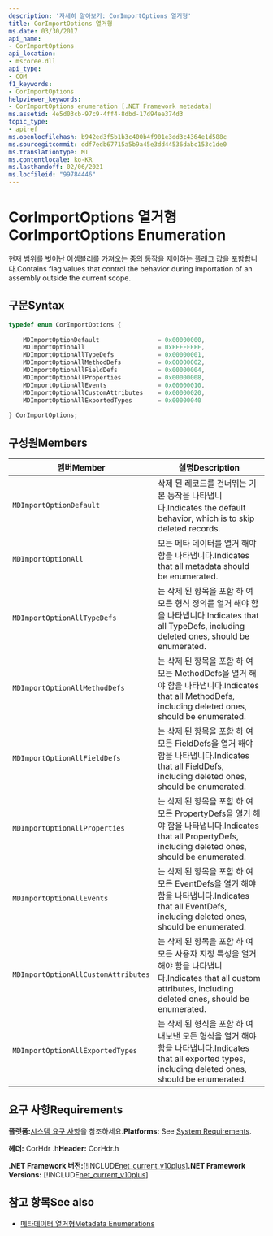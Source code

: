 ```yaml
---
description: '자세히 알아보기: CorImportOptions 열거형'
title: CorImportOptions 열거형
ms.date: 03/30/2017
api_name:
- CorImportOptions
api_location:
- mscoree.dll
api_type:
- COM
f1_keywords:
- CorImportOptions
helpviewer_keywords:
- CorImportOptions enumeration [.NET Framework metadata]
ms.assetid: 4e5d03cb-97c9-4ff4-8dbd-17d94ee374d3
topic_type:
- apiref
ms.openlocfilehash: b942ed3f5b1b3c400b4f901e3dd3c4364e1d588c
ms.sourcegitcommit: ddf7edb67715a5b9a45e3dd44536dabc153c1de0
ms.translationtype: MT
ms.contentlocale: ko-KR
ms.lasthandoff: 02/06/2021
ms.locfileid: "99784446"
---
```

# <a name="corimportoptions-enumeration"></a><span data-ttu-id="1e377-103">CorImportOptions 열거형</span><span class="sxs-lookup"><span data-stu-id="1e377-103">CorImportOptions Enumeration</span></span>

<span data-ttu-id="1e377-104">현재 범위를 벗어난 어셈블리를 가져오는 중의 동작을 제어하는 플래그 값을 포함합니다.</span><span class="sxs-lookup"><span data-stu-id="1e377-104">Contains flag values that control the behavior during importation of an assembly outside the current scope.</span></span>  
  
## <a name="syntax"></a><span data-ttu-id="1e377-105">구문</span><span class="sxs-lookup"><span data-stu-id="1e377-105">Syntax</span></span>  
  
```cpp  
typedef enum CorImportOptions {  
  
    MDImportOptionDefault                = 0x00000000,  
    MDImportOptionAll                    = 0xFFFFFFFF,  
    MDImportOptionAllTypeDefs            = 0x00000001,  
    MDImportOptionAllMethodDefs          = 0x00000002,  
    MDImportOptionAllFieldDefs           = 0x00000004,  
    MDImportOptionAllProperties          = 0x00000008,  
    MDImportOptionAllEvents              = 0x00000010,  
    MDImportOptionAllCustomAttributes    = 0x00000020,  
    MDImportOptionAllExportedTypes       = 0x00000040  
  
} CorImportOptions;  
```  
  
## <a name="members"></a><span data-ttu-id="1e377-106">구성원</span><span class="sxs-lookup"><span data-stu-id="1e377-106">Members</span></span>  
  
|<span data-ttu-id="1e377-107">멤버</span><span class="sxs-lookup"><span data-stu-id="1e377-107">Member</span></span>|<span data-ttu-id="1e377-108">설명</span><span class="sxs-lookup"><span data-stu-id="1e377-108">Description</span></span>|  
|------------|-----------------|  
|`MDImportOptionDefault`|<span data-ttu-id="1e377-109">삭제 된 레코드를 건너뛰는 기본 동작을 나타냅니다.</span><span class="sxs-lookup"><span data-stu-id="1e377-109">Indicates the default behavior, which is to skip deleted records.</span></span>|  
|`MDImportOptionAll`|<span data-ttu-id="1e377-110">모든 메타 데이터를 열거 해야 함을 나타냅니다.</span><span class="sxs-lookup"><span data-stu-id="1e377-110">Indicates that all metadata should be enumerated.</span></span>|  
|`MDImportOptionAllTypeDefs`|<span data-ttu-id="1e377-111">는 삭제 된 항목을 포함 하 여 모든 형식 정의를 열거 해야 함을 나타냅니다.</span><span class="sxs-lookup"><span data-stu-id="1e377-111">Indicates that all TypeDefs, including deleted ones, should be enumerated.</span></span>|  
|`MDImportOptionAllMethodDefs`|<span data-ttu-id="1e377-112">는 삭제 된 항목을 포함 하 여 모든 MethodDefs을 열거 해야 함을 나타냅니다.</span><span class="sxs-lookup"><span data-stu-id="1e377-112">Indicates that all MethodDefs, including deleted ones, should be enumerated.</span></span>|  
|`MDImportOptionAllFieldDefs`|<span data-ttu-id="1e377-113">는 삭제 된 항목을 포함 하 여 모든 FieldDefs을 열거 해야 함을 나타냅니다.</span><span class="sxs-lookup"><span data-stu-id="1e377-113">Indicates that all FieldDefs, including deleted ones, should be enumerated.</span></span>|  
|`MDImportOptionAllProperties`|<span data-ttu-id="1e377-114">는 삭제 된 항목을 포함 하 여 모든 PropertyDefs을 열거 해야 함을 나타냅니다.</span><span class="sxs-lookup"><span data-stu-id="1e377-114">Indicates that all PropertyDefs, including deleted ones, should be enumerated.</span></span>|  
|`MDImportOptionAllEvents`|<span data-ttu-id="1e377-115">는 삭제 된 항목을 포함 하 여 모든 EventDefs을 열거 해야 함을 나타냅니다.</span><span class="sxs-lookup"><span data-stu-id="1e377-115">Indicates that all EventDefs, including deleted ones, should be enumerated.</span></span>|  
|`MDImportOptionAllCustomAttributes`|<span data-ttu-id="1e377-116">는 삭제 된 항목을 포함 하 여 모든 사용자 지정 특성을 열거 해야 함을 나타냅니다.</span><span class="sxs-lookup"><span data-stu-id="1e377-116">Indicates that all custom attributes, including deleted ones, should be enumerated.</span></span>|  
|`MDImportOptionAllExportedTypes`|<span data-ttu-id="1e377-117">는 삭제 된 형식을 포함 하 여 내보낸 모든 형식을 열거 해야 함을 나타냅니다.</span><span class="sxs-lookup"><span data-stu-id="1e377-117">Indicates that all exported types, including deleted ones, should be enumerated.</span></span>|  
  
## <a name="requirements"></a><span data-ttu-id="1e377-118">요구 사항</span><span class="sxs-lookup"><span data-stu-id="1e377-118">Requirements</span></span>  

 <span data-ttu-id="1e377-119">**플랫폼:**[시스템 요구 사항](../../get-started/system-requirements.md)을 참조하세요.</span><span class="sxs-lookup"><span data-stu-id="1e377-119">**Platforms:** See [System Requirements](../../get-started/system-requirements.md).</span></span>  
  
 <span data-ttu-id="1e377-120">**헤더:** CorHdr .h</span><span class="sxs-lookup"><span data-stu-id="1e377-120">**Header:** CorHdr.h</span></span>  
  
 <span data-ttu-id="1e377-121">**.NET Framework 버전:**[!INCLUDE[net_current_v10plus](../../../../includes/net-current-v10plus-md.md)]</span><span class="sxs-lookup"><span data-stu-id="1e377-121">**.NET Framework Versions:** [!INCLUDE[net_current_v10plus](../../../../includes/net-current-v10plus-md.md)]</span></span>  
  
## <a name="see-also"></a><span data-ttu-id="1e377-122">참고 항목</span><span class="sxs-lookup"><span data-stu-id="1e377-122">See also</span></span>

- [<span data-ttu-id="1e377-123">메타데이터 열거형</span><span class="sxs-lookup"><span data-stu-id="1e377-123">Metadata Enumerations</span></span>](metadata-enumerations.md)
